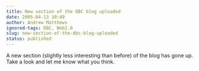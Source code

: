 ```yaml
---
title: New section of the DBC blog uploaded
date: 2005-04-13 10:49
author: Andrew Matthews
ignored-tags: DBC, Web2.0
slug: new-section-of-the-dbc-blog-uploaded
status: published
---
```


A new section (slightly less interesting than before) of the blog has gone up. Take a look and let me know what you think.
